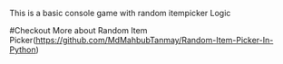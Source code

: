 This is a basic console game with random itempicker Logic

#Checkout More about Random Item Picker(https://github.com/MdMahbubTanmay/Random-Item-Picker-In-Python)

